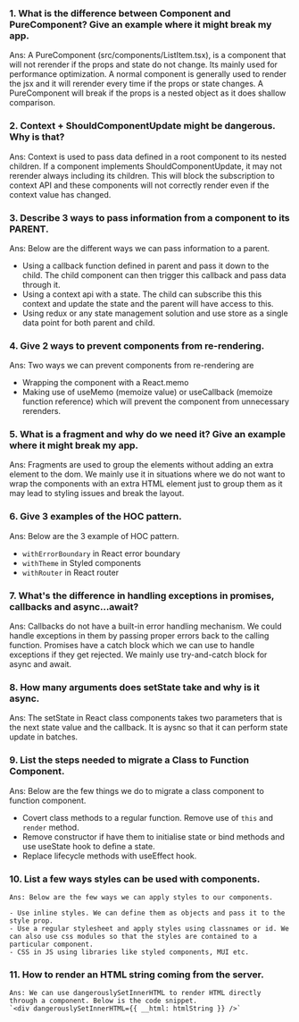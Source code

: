 ### 1. What is the difference between Component and PureComponent? Give an example where it might break my app.

Ans: A PureComponent (src/components/ListItem.tsx), is a component that will not rerender if the props and state do not change. Its mainly used for performance optimization. A normal component is generally used to render the jsx and it will rerender every time if the props or state changes. A PureComponent will break if the props is a nested object as it does shallow comparison.

### 2. Context + ShouldComponentUpdate might be dangerous. Why is that?

Ans: Context is used to pass data defined in a root component to its nested children. If a component implements ShouldComponentUpdate, it may not rerender always including its children. This will block the subscription to context API and these components will not correctly render even if the context value has changed.

### 3. Describe 3 ways to pass information from a component to its PARENT.

Ans: Below are the different ways we can pass information to a parent.

- Using a callback function defined in parent and pass it down to the child. The child component can then trigger this callback and pass data through it.
- Using a context api with a state. The child can subscribe this this context and update the state and the parent will have access to this.
- Using redux or any state management solution and use store as a single data point for both parent and child.

### 4. Give 2 ways to prevent components from re-rendering.

Ans: Two ways we can prevent components from re-rendering are

- Wrapping the component with a React.memo
- Making use of useMemo (memoize value) or useCallback (memoize function reference) which will prevent the component from unnecessary rerenders.

### 5. What is a fragment and why do we need it? Give an example where it might break my app.

Ans: Fragments are used to group the elements without adding an extra element to the dom. We mainly use it in situations where we do not want to wrap the components with an extra HTML element just to group them as it may lead to styling issues and break the layout.

### 6. Give 3 examples of the HOC pattern.

Ans: Below are the 3 example of HOC pattern.

- `withErrorBoundary` in React error boundary
- `withTheme` in Styled components
- `withRouter` in React router

### 7. What's the difference in handling exceptions in promises, callbacks and async…await?

Ans: Callbacks do not have a built-in error handling mechanism. We could handle exceptions in them by passing proper errors back to the calling function. Promises have a catch block which we can use to handle exceptions if they get rejected. We mainly use try-and-catch block for async and await.

### 8. How many arguments does setState take and why is it async.

Ans: The setState in React class components takes two parameters that is the next state value and the callback. It is aysnc so that it can perform state update in batches.

### 9. List the steps needed to migrate a Class to Function Component.

Ans: Below are the few things we do to migrate a class component to function component.

- Covert class methods to a regular function. Remove use of `this` and `render` method.
- Remove constructor if have them to initialise state or bind methods and use useState hook to define a state.
- Replace lifecycle methods with useEffect hook.

### 10. List a few ways styles can be used with components.

    Ans: Below are the few ways we can apply styles to our components.

    - Use inline styles. We can define them as objects and pass it to the style prop.
    - Use a regular stylesheet and apply styles using classnames or id. We can also use css modules so that the styles are contained to a particular component.
    - CSS in JS using libraries like styled components, MUI etc.

### 11. How to render an HTML string coming from the server.

    Ans: We can use dangerouslySetInnerHTML to render HTML directly through a component. Below is the code snippet.
    `<div dangerouslySetInnerHTML={{ __html: htmlString }} />`
